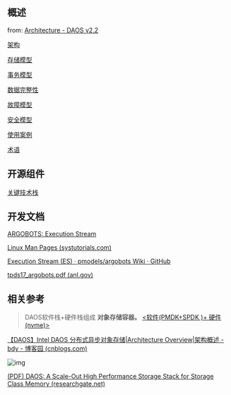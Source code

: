 ## 概述

from: [Architecture - DAOS v2.2](https://docs.daos.io/v2.2/overview/architecture/)

[架构](架构.md)

[存储模型](存储模型.md)

[事务模型](事务模型.md)

[数据完整性](数据完整性.md)

[故障模型](故障模型.md)

[安全模型](安全模型.md)

[使用案例](使用案例.md)

[术语](术语.md)

## 开源组件

[关键技术栈](关键技术栈.md)



## 开发文档

[ARGOBOTS: Execution Stream](https://www.argobots.org/doxygen/latest/d3/def/group__ES.html)

[Linux Man Pages (systutorials.com)](https://www.systutorials.com/docs/linux/man/)



[Execution Stream (ES) · pmodels/argobots Wiki · GitHub](https://github.com/pmodels/argobots/wiki/Execution-Stream-(ES))

[tpds17_argobots.pdf (anl.gov)](https://www.mcs.anl.gov/~aamer/papers/tpds17_argobots.pdf)

## 相关参考

>  DAOS软件栈+硬件栈组成 **对象存储容器。** [<软件(PMDK+SPDK )+ 硬件(nvme)>](http://file///C:/Users/l24514/Downloads/20201027-daos-high-performance-storage-brief-cn.pdf)

[【DAOS】Intel DAOS 分布式异步对象存储|Architecture Overview|架构概述 - bdy - 博客园 (cnblogs.com)](https://www.cnblogs.com/bandaoyu/p/16752030.html)

![img](https://img-blog.csdnimg.cn/85a9d75877874c43ae842e0fd05da7a7.png)

[(PDF) DAOS: A Scale-Out High Performance Storage Stack for Storage Class Memory (researchgate.net)](https://www.researchgate.net/publication/341844608_DAOS_A_Scale-Out_High_Performance_Storage_Stack_for_Storage_Class_Memory)